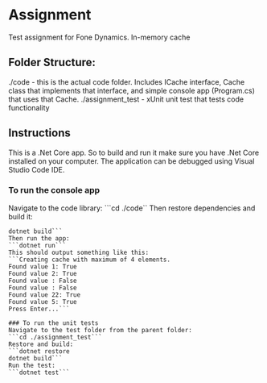 # Assignment
Test assignment for Fone Dynamics. In-memory cache 

## Folder Structure:
./code - this is the actual code folder. Includes ICache interface, Cache class that implements that interface, and simple console app (Program.cs) that uses that Cache.
./assignment_test - xUnit unit test that tests code functionality

## Instructions
This is a .Net Core app. So to build and run it make sure you have .Net Core installed on your computer. The application can be debugged using Visual Studio Code IDE.

### To run the console app 
Navigate to the code library:
```cd ./code``
Then restore dependencies and build it:
```dotnet restore
dotnet build```
Then run the app:
```dotnet run```
This should output something like this:
```Creating cache with maximum of 4 elements.
Found value 1: True
Found value 2: True
Found value : False
Found value : False
Found value 22: True
Found value 5: True
Press Enter...```

### To run the unit tests
Navigate to the test folder from the parent folder:
```cd ./assignment_test```
Restore and build:
```dotnet restore
dotnet build```
Run the test:
```dotnet test```
